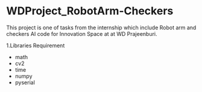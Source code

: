 # WDProject_RobotArm-Checkers
This project is one of tasks from the internship which include Robot arm and checkers AI code for Innovation Space at at WD Prajeenburi.

1.Libraries Requirement
 - math
 - cv2
 - time
 - numpy
 - pyserial
